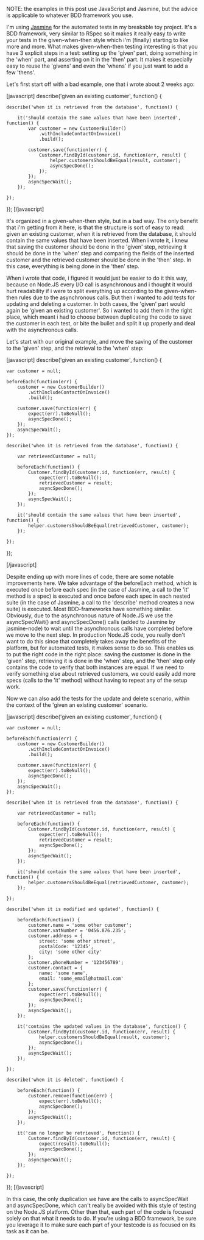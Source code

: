 NOTE: the examples in this post use JavaScript and Jasmine, but the advice is applicable to whatever BDD framework you use.

I'm using <a href="http://pivotal.github.com/jasmine/">Jasmine</a> for the automated tests in my breakable toy project. It's a BDD framework, very similar to RSpec so it makes it really easy to write your tests in the given-when-then style which i'm (finally) starting to like more and more. What makes given-when-then testing interesting is that you have 3 explicit steps in a test: setting up the 'given' part, doing something in the 'when' part, and asserting on it in the 'then' part. It makes it especially easy to reuse the 'givens' and even the 'whens' if you just want to add a few 'thens'.

Let's first start off with a bad example, one that i wrote about 2 weeks ago:

<div>
[javascript]
describe('given an existing customer', function() {

	describe('when it is retrieved from the database', function() {

		it('should contain the same values that have been inserted', function() {
			var customer = new CustomerBuilder()
				.withIncludeContactOnInvoice()
				.build();

			customer.save(function(err) {
				Customer.findById(customer.id, function(err, result) {
					helper.customersShouldBeEqual(result, customer);					
					asyncSpecDone();
				});
			});
			asyncSpecWait();
		});

	});

});
[/javascript]  
</div>

It's organized in a given-when-then style, but in a bad way. The only benefit that i'm getting from it here, is that the structure is sort of easy to read: given an existing customer, when it is retrieved from the database, it should contain the same values that have been inserted. When i wrote it, i knew that saving the customer should be done in the 'given' step, retrieving it should be done in the 'when' step and comparing the fields of the inserted customer and the retrieved customer should be done in the 'then' step. In this case, everything is being done in the 'then' step. 

When i wrote that code, i figured it would just be easier to do it this way, because on Node.JS every I/O call is asynchronous and i thought it would hurt readability if i were to split everything up according to the given-when-then rules due to the asynchronous calls.  But then i wanted to add tests for updating and deleting a customer. In both cases, the 'given' part would again be 'given an existing customer'. So i wanted to add them in the right place, which meant i had to choose between duplicating the code to save the customer in each test, or bite the bullet and split it up properly and deal with the asynchronous calls.

Let's start with our original example, and move the saving of the customer to the 'given' step, and the retrieval to the 'when' step:

<div>
[javascript]
describe('given an existing customer', function() {

	var customer = null;

	beforeEach(function(err) {
		customer = new CustomerBuilder()
			.withIncludeContactOnInvoice()
			.build();

		customer.save(function(err) {
			expect(err).toBeNull();
			asyncSpecDone();
		});
		asyncSpecWait();
	});

	describe('when it is retrieved from the database', function() {

		var retrievedCustomer = null;

		beforeEach(function() {
			Customer.findById(customer.id, function(err, result) {
				expect(err).toBeNull();
				retrievedCustomer = result;
				asyncSpecDone();
			});
			asyncSpecWait();
		});

		it('should contain the same values that have been inserted', function() {
			helper.customersShouldBeEqual(retrievedCustomer, customer);
		});

	});

});

[/javascript]
</div>

Despite ending up with more lines of code, there are some notable improvements here. We take advantage of the beforeEach method, which is executed once before each spec (in the case of Jasmine, a call to the 'it' method is a spec) is executed and once before each spec in each nested suite (in the case of Jasmine, a call to the 'describe' method creates a new suite) is executed. Most BDD-frameworks have something similar. Obviously, due to the asynchronous nature of Node.JS we use the asyncSpecWait() and asyncSpecDone() calls (added to Jasmine by jasmine-node) to wait until the asynchronous calls have completed before we move to the next step. In production Node.JS code, you really don't want to do this since that completely takes away the benefits of the platform, but for automated tests, it makes sense to do so. This enables us to put the right code in the right place: saving the customer is done in the 'given' step, retrieving it is done in the 'when' step, and the 'then' step only contains the code to verify that both instances are equal. If we need to verify something else about retrieved customers, we could easily add more specs (calls to the 'it' method) without having to repeat any of the setup work.

Now we can also add the tests for the update and delete scenario, within the context of the 'given an existing customer' scenario.

<div>
[javascript]
describe('given an existing customer', function() {

	var customer = null;

	beforeEach(function(err) {
		customer = new CustomerBuilder()
			.withIncludeContactOnInvoice()
			.build();
			
		customer.save(function(err) {
			expect(err).toBeNull();
			asyncSpecDone();
		});
		asyncSpecWait();
	});

	describe('when it is retrieved from the database', function() {

		var retrievedCustomer = null;

		beforeEach(function() {
			Customer.findById(customer.id, function(err, result) {
				expect(err).toBeNull();
				retrievedCustomer = result;
				asyncSpecDone();
			});
			asyncSpecWait();
		});
	
		it('should contain the same values that have been inserted', function() {
			helper.customersShouldBeEqual(retrievedCustomer, customer);
		});
		
	});
	
	describe('when it is modified and updated', function() {
			
		beforeEach(function() {	
			customer.name = 'some other customer';
			customer.vatNumber = '0456.876.235';
			customer.address = {
				street: 'some other street',
				postalCode: '12345',
				city: 'some other city'
			};
			customer.phoneNumber = '123456789';
			customer.contact = {
				name: 'some name',
				email: 'some_email@hotmail.com'
			};
			customer.save(function(err) {
				expect(err).toBeNull();
				asyncSpecDone();
			});
			asyncSpecWait();
		});

		it('contains the updated values in the database', function() {
			Customer.findById(customer.id, function(err, result) {
				helper.customersShouldBeEqual(result, customer);
				asyncSpecDone();
			});
			asyncSpecWait();
		});

	});

	describe('when it is deleted', function() {
		
		beforeEach(function() {
			customer.remove(function(err) {
				expect(err).toBeNull();
				asyncSpecDone();
			});
			asyncSpecWait();
		});		

		it('can no longer be retrieved', function() {
			Customer.findById(customer.id, function(err, result) {
				expect(result).toBeNull();
				asyncSpecDone();
			});
			asyncSpecWait();
		});

	});
	
});
[/javascript]
</div>

In this case, the only duplication we have are the calls to asyncSpecWait and asyncSpecDone, which can't really be avoided with this style of testing on the Node.JS platform. Other than that, each part of the code is focused solely on that what it needs to do. If you're using a BDD framework, be sure you leverage it to make sure each part of your testcode is as focused on its task as it can be.